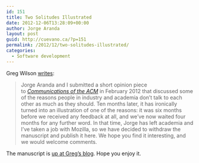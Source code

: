 ```yaml
---
id: 151
title: Two Solitudes Illustrated
date: 2012-12-06T13:28:09+00:00
author: Jorge Aranda
layout: post
guid: http://cuevano.ca/?p=151
permalink: /2012/12/two-solitudes-illustrated/
categories:
  - Software development
---
```

Greg Wilson [writes](http://third-bit.com/blog/archives/4552.html):

> Jorge Aranda and I submitted a short opinion piece to [<cite>Communications of the ACM</cite>](http://cacm.acm.org/) in February 2012 that discussed some of the reasons people in industry and academia don’t talk to each other as much as they should. Ten months later, it has ironically turned into an illustration of one of the reasons: it was six months before we received any feedback at all, and we’ve now waited four months for any further word. In that time, Jorge has left academia and I’ve taken a job with Mozilla, so we have decided to withdraw the manuscript and publish it here. We hope you find it interesting, and we would welcome comments.

The manuscript is [up at Greg&#8217;s blog](http://third-bit.com/blog/archives/4552.html). Hope you enjoy it.